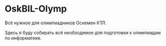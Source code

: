 # OskBIL-Olymp
Всё нужное для олимпиадников Оскемен КТЛ.

Здесь я буду собирать всё необходимое для подготовки к олимпиадам по информатике. 
